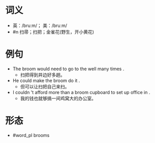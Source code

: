 # 词义
- 英：/bruːm/； 美：/bruːm/
- #n 扫帚；扫把；金雀花(野生，开小黄花)
# 例句
- The broom would need to go to the well many times .
	- 扫把得到井边好多趟。
- He could make the broom do it .
	- 但可以让扫把自己来扫。
- I couldn 't afford more than a broom cupboard to set up office in .
	- 我的钱也就够搞一间鸡窝大的办公室。
# 形态
- #word_pl brooms

